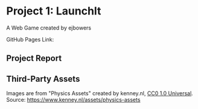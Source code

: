 # Project 1: LaunchIt
A Web Game created by ejbowers

GitHub Pages Link: 

## Project Report




## Third-Party Assets
Images are from "Physics Assets" created by kenney.nl, [CC0 1.0 Universal](http://creativecommons.org/publicdomain/zero/1.0/). Source: https://www.kenney.nl/assets/physics-assets
